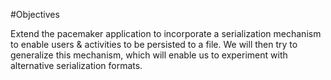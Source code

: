 #Objectives

Extend the pacemaker application to incorporate a serialization mechanism to enable users & activities to be persisted to a file. We will then try to generalize this mechanism, which will enable us to experiment with alternative serialization formats.
